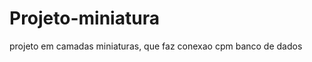 # Projeto-miniatura

   projeto em camadas miniaturas, que faz conexao cpm banco de dados
   
   
   
